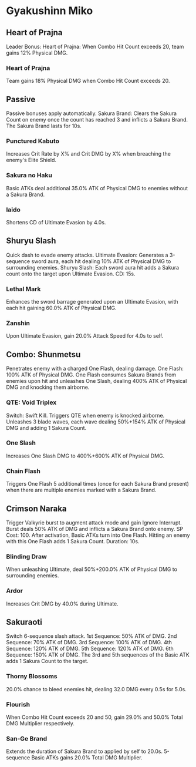 # Gyakushinn Miko

## Heart of Prajna

Leader Bonus:
Heart of Prajna: When Combo Hit Count exceeds 20, team gains 12% Physical DMG.

### Heart of Prajna

Team gains 18% Physical DMG when Combo Hit Count exceeds 20.

## Passive

Passive bonuses apply automatically.
Sakura Brand: Clears the Sakura Count on enemy once the count has reached 3 and inflicts a Sakura Brand. The Sakura Brand lasts for 10s.

### Punctured Kabuto

Increases Crit Rate by X% and Crit DMG by X% when breaching the enemy's Elite Shield.

### Sakura no Haku

Basic ATKs deal additional 35.0% ATK of Physical DMG to enemies without a Sakura Brand.

### Iaido

Shortens CD of Ultimate Evasion by 4.0s.

## Shuryu Slash

Quick dash to evade enemy attacks.
Ultimate Evasion: Generates a 3-sequence sword aura, each hit dealing 10% ATK of Physical DMG to surrounding enemies.
Shuryu Slash: Each sword aura hit adds a Sakura count onto the target upon Ultimate Evasion. CD: 15s.

### Lethal Mark

Enhances the sword barrage generated upon an Ultimate Evasion, with each hit gaining 60.0% ATK of Physical DMG.

### Zanshin

Upon Ultimate Evasion, gain 20.0% Attack Speed for 4.0s to self.

## Combo: Shunmetsu

Penetrates enemy with a charged One Flash, dealing damage.
One Flash: 100% ATK of Physical DMG.
One Flash consumes Sakura Brands from enemies upon hit and unleashes One Slash, dealing 400% ATK of Physical DMG and knocking them airborne.

### QTE: Void Triplex

Switch: Swift Kill. Triggers QTE when enemy is knocked airborne. Unleashes 3 blade waves, each wave dealing 50%+154% ATK of Physical DMG and adding 1 Sakura Count.

### One Slash

Increases One Slash DMG to 400%+600% ATK of Physical DMG.

### Chain Flash

Triggers One Flash 5 additional times (once for each Sakura Brand present) when there are multiple enemies marked with a Sakura Brand.

## Crimson Naraka

Trigger Valkyrie burst to augment attack mode and gain Ignore Interrupt.
Burst deals 50% ATK of DMG and inflicts a Sakura Brand onto enemy. SP Cost: 100.
After activation, Basic ATKs turn into One Flash. Hitting an enemy with this One Flash adds 1 Sakura Count. Duration: 10s.

### Blinding Draw

When unleashing Ultimate, deal 50%+200.0% ATK of Physical DMG to surrounding enemies.

### Ardor

Increases Crit DMG by 40.0% during Ultimate.

## Sakuraoti

Switch 6-sequence slash attack.
1st Sequence: 50% ATK of DMG.
2nd Sequence: 70% ATK of DMG.
3rd Sequence: 100% ATK of DMG.
4th Sequence: 120% ATK of DMG.
5th Sequence: 120% ATK of DMG.
6th Sequence: 150% ATK of DMG.
The 3rd and 5th sequences of the Basic ATK adds 1 Sakura Count to the target.

### Thorny Blossoms

20.0% chance to bleed enemies hit, dealing 32.0 DMG every 0.5s for 5.0s.

### Flourish

When Combo Hit Count exceeds 20 and 50, gain 29.0% and 50.0% Total DMG Multiplier respectively.

### San-Ge Brand

Extends the duration of Sakura Brand to applied by self to 20.0s. 5-sequence Basic ATKs gains 20.0% Total DMG Multiplier.